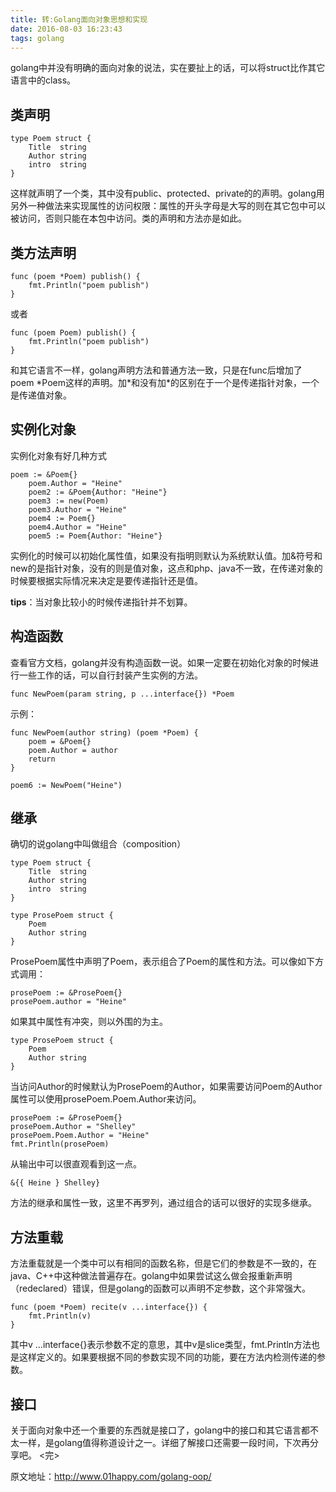 ```yaml
---
title: 转:Golang面向对象思想和实现
date: 2016-08-03 16:23:43
tags: golang
---
```

golang中并没有明确的面向对象的说法，实在要扯上的话，可以将struct比作其它语言中的class。
<!-- more -->

## 类声明
```golang
type Poem struct {
    Title  string
    Author string
    intro  string
}
```

这样就声明了一个类，其中没有public、protected、private的的声明。golang用另外一种做法来实现属性的访问权限：属性的开头字母是大写的则在其它包中可以被访问，否则只能在本包中访问。类的声明和方法亦是如此。


## 类方法声明

```golang
func (poem *Poem) publish() {
    fmt.Println("poem publish")
}
```
或者
```golang
func (poem Poem) publish() {
    fmt.Println("poem publish")
}
```
和其它语言不一样，golang声明方法和普通方法一致，只是在func后增加了poem \*Poem这样的声明。加\*和没有加\*的区别在于一个是传递指针对象，一个是传递值对象。


## 实例化对象
实例化对象有好几种方式

```golang
poem := &Poem{}
    poem.Author = "Heine"
    poem2 := &Poem{Author: "Heine"}
    poem3 := new(Poem)
    poem3.Author = "Heine"
    poem4 := Poem{}
    poem4.Author = "Heine"
    poem5 := Poem{Author: "Heine"}
```
实例化的时候可以初始化属性值，如果没有指明则默认为系统默认值。加&符号和new的是指针对象，没有的则是值对象，这点和php、java不一致，在传递对象的时候要根据实际情况来决定是要传递指针还是值。

**tips**：当对象比较小的时候传递指针并不划算。


## 构造函数

查看官方文档，golang并没有构造函数一说。如果一定要在初始化对象的时候进行一些工作的话，可以自行封装产生实例的方法。

```golang
func NewPoem(param string, p ...interface{}) *Poem
```
示例：

```golang
func NewPoem(author string) (poem *Poem) {
    poem = &Poem{}
    poem.Author = author
    return
}
 
poem6 := NewPoem("Heine")
```

## 继承
确切的说golang中叫做组合（composition）

```golang
type Poem struct {
    Title  string
    Author string
    intro  string
}
 
type ProsePoem struct {
    Poem
    Author string
}
```

ProsePoem属性中声明了Poem，表示组合了Poem的属性和方法。可以像如下方式调用：

```golang
prosePoem := &ProsePoem{}
prosePoem.author = "Heine"
```
如果其中属性有冲突，则以外围的为主。

```golang
type ProsePoem struct {
    Poem
    Author string
}
```

当访问Author的时候默认为ProsePoem的Author，如果需要访问Poem的Author属性可以使用prosePoem.Poem.Author来访问。

```golang
prosePoem := &ProsePoem{}
prosePoem.Author = "Shelley"
prosePoem.Poem.Author = "Heine"
fmt.Println(prosePoem)
```

从输出中可以很直观看到这一点。

```golang
&{{ Heine } Shelley}
```

方法的继承和属性一致，这里不再罗列，通过组合的话可以很好的实现多继承。


## 方法重载
方法重载就是一个类中可以有相同的函数名称，但是它们的参数是不一致的，在java、C++中这种做法普遍存在。golang中如果尝试这么做会报重新声明（redeclared）错误，但是golang的函数可以声明不定参数，这个非常强大。

```golang
func (poem *Poem) recite(v ...interface{}) {
    fmt.Println(v)
}
```

其中v …interface{}表示参数不定的意思，其中v是slice类型，fmt.Println方法也是这样定义的。如果要根据不同的参数实现不同的功能，要在方法内检测传递的参数。


## 接口

关于面向对象中还一个重要的东西就是接口了，golang中的接口和其它语言都不太一样，是golang值得称道设计之一。详细了解接口还需要一段时间，下次再分享吧。
<完>

原文地址：http://www.01happy.com/golang-oop/